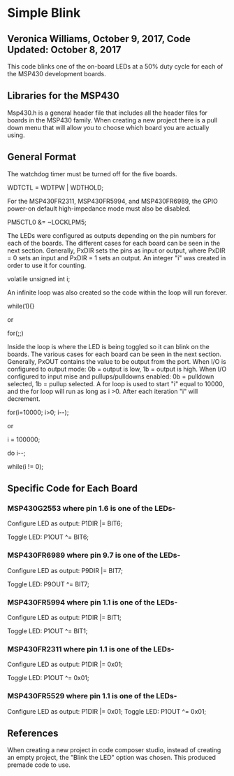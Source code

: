 # Simple Blink 
## Veronica Williams, October 9, 2017, Code Updated: October 8, 2017
This code blinks one of the on-board LEDs at a 50% duty cycle for each of the MSP430 development boards. 

## Libraries for the MSP430
Msp430.h is a general header file that includes all the header files for boards in the MSP430 family. When creating a new project there is a pull down menu that will allow you to choose which board you are actually using. 

## General Format
The watchdog timer must be turned off for the five boards. 

WDTCTL = WDTPW | WDTHOLD;

For the MSP430FR2311, MSP430FR5994, and MSP430FR6989, the GPIO power-on default high-impedance mode must also be disabled.

PM5CTL0 &= ~LOCKLPM5;

The LEDs were configured as outputs depending on the pin numbers for each of the boards. The different cases for each board can be seen in the next section. Generally, PxDIR sets the pins as input or output, where PxDIR = 0 sets an input and PxDIR = 1 sets an output. An integer "i" was created in order to use it for counting.

volatile unsigned int i;

An infinite loop was also created so the code within the loop will run forever. 

while(1){}

or

for(;;)
  
Inside the loop is where the LED is being toggled so it can blink on the boards. The various cases for each board can be seen in the next section. Generally, PxOUT contains the value to be output from the port. When I/O is configured to output mode: 0b = output is low, 1b = output is high. When I/O configured to input mise and pullups/pulldowns enabled: 0b = pulldown selected, 1b = pullup selected. A for loop is used to start "i" equal to 10000, and the for loop will run as long as i >0. After each iteration "i" will decrement. 

for(i=10000; i>0; i--);

or

i = 100000;      

do i--;

while(i != 0);

## Specific Code for Each Board
### MSP430G2553 where pin 1.6 is one of the LEDs-

Configure LED as output: P1DIR |= BIT6;

Toggle LED: P1OUT ^= BIT6;

### MSP430FR6989 where pin 9.7 is one of the LEDs-

Configure LED as output: P9DIR |= BIT7; 

Toggle LED: P9OUT ^= BIT7; 

### MSP430FR5994 where pin 1.1 is one of the LEDs-

Configure LED as output:  P1DIR |= BIT1; 

Toggle LED: P1OUT ^= BIT1; 

### MSP430FR2311 where pin 1.1 is one of the LEDs-

Configure LED as output:  P1DIR |= 0x01; 

Toggle LED: P1OUT ^= 0x01; 

### MSP430FR5529 where pin 1.1 is one of the LEDs-
Configure LED as output:  P1DIR |= 0x01; 
Toggle LED: P1OUT ^= 0x01; 

## References

When creating a new project in code composer studio, instead of creating an empty project, the "Blink the LED" option was chosen. This produced premade code to use. 



